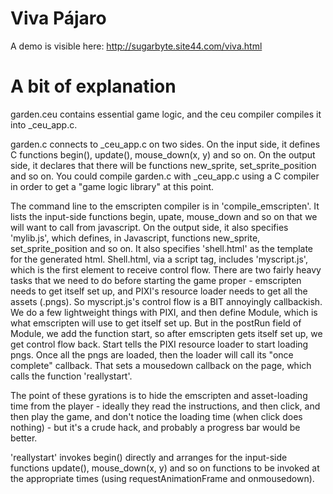 # Viva Pájaro

A demo is visible here: http://sugarbyte.site44.com/viva.html

# A bit of explanation

garden.ceu contains essential game logic, and the ceu compiler compiles it into _ceu_app.c.

garden.c connects to _ceu_app.c on two sides.
On the input side, it defines C functions begin(), update(), mouse_down(x, y) and so on.
On the output side, it declares that there will be functions new_sprite, set_sprite_position and so on.
You could compile garden.c with _ceu_app.c using a C compiler in order to get a "game logic library" at this point.

The command line to the emscripten compiler is in 'compile_emscripten'.
It lists the input-side functions begin, upate, mouse_down and so on that we will want to call from javascript.
On the output side, it also specifies 'mylib.js', which defines, in Javascript, functions new_sprite, set_sprite_position and so on.
It also specifies 'shell.html' as the template for the generated html.
Shell.html, via a script tag, includes 'myscript.js', which is the first element to receive control flow.
There are two fairly heavy tasks that we need to do before starting the game proper - emscripten needs to get itself set up,
and PIXI's resource loader needs to get all the assets (.pngs). So myscript.js's control flow is a BIT annoyingly callbackish. We do a few lightweight things with PIXI, and then define Module, which is what emscripten will use to get itself set up. But in the postRun field of Module, we add the function start, so after emscripten gets itself set up, we get control flow back. Start tells the PIXI resource loader to start loading pngs. Once all the pngs are loaded, then the loader will call its "once complete" callback. That sets a mousedown callback on the page, which calls the function 'reallystart'.

The point of these gyrations is to hide the emscripten and asset-loading time from the player - ideally they read the instructions, and then click, and then play the game, and don't notice the loading time (when click does nothing) - but it's a crude hack, and probably a  progress bar would be better.

'reallystart' invokes begin() directly and arranges for the input-side functions update(), mouse_down(x, y) and so on functions to be invoked at the appropriate times (using requestAnimationFrame and onmousedown).

